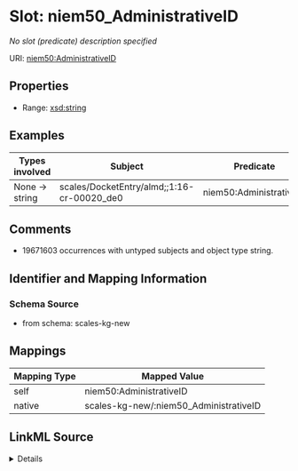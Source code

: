 

# Slot: niem50_AdministrativeID


_No slot (predicate) description specified_





URI: [niem50:AdministrativeID](http://release.niem.gov/niem/niem-core/5.0/AdministrativeID)



<!-- no inheritance hierarchy -->








## Properties

* Range: [xsd:string](http://www.w3.org/2001/XMLSchema#string)






## Examples

| Types involved | Subject | Predicate | Object |
| --- | --- | --- | --- |
| None → string | scales/DocketEntry/almd;;1:16-cr-00020_de0 | niem50:AdministrativeID | 1 |


## Comments

* 19671603 occurrences with untyped subjects and object type string.

## Identifier and Mapping Information







### Schema Source


* from schema: scales-kg-new




## Mappings

| Mapping Type | Mapped Value |
| ---  | ---  |
| self | niem50:AdministrativeID |
| native | scales-kg-new/:niem50_AdministrativeID |




## LinkML Source

<details>

```yaml
name: niem50_AdministrativeID
description: No slot (predicate) description specified
comments:
- 19671603 occurrences with untyped subjects and object type string.
examples:
- description: None → string
  object:
    example_object: '1'
    example_object_type: string
    example_predicate: niem50:AdministrativeID
    example_subject: scales/DocketEntry/almd;;1:16-cr-00020_de0
    example_subject_type: None
from_schema: scales-kg-new
rank: 1000
slot_uri: niem50:AdministrativeID
alias: niem50_AdministrativeID
range: string

```
</details>